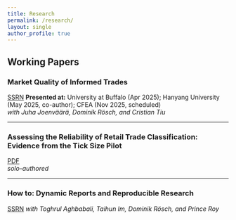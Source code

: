 ```yaml
---
title: Research
permalink: /research/
layout: single
author_profile: true
---
```


## Working Papers

### Market Quality of Informed Trades
[SSRN](https://papers.ssrn.com/sol3/papers.cfm?abstract_id=5317851) 
**Presented at:** University at Buffalo (Apr 2025); Hanyang University (May 2025, co-author); CFEA (Nov 2025, scheduled)  
*with Juha Joenväärä, Dominik Rösch, and Cristian Tiu*

---

### Assessing the Reliability of Retail Trade Classification: Evidence from the Tick Size Pilot
[PDF](/files/Assessing_the_Reliability_of_Retail_Trade_Classification.pdf)  
*solo-authored*

---

### How to: Dynamic Reports and Reproducible Research
[SSRN](https://papers.ssrn.com/sol3/papers.cfm?abstract_id=5341980) 
*with Toghrul Aghbabali, Taihun Im, Dominik Rösch, and Prince Roy*
